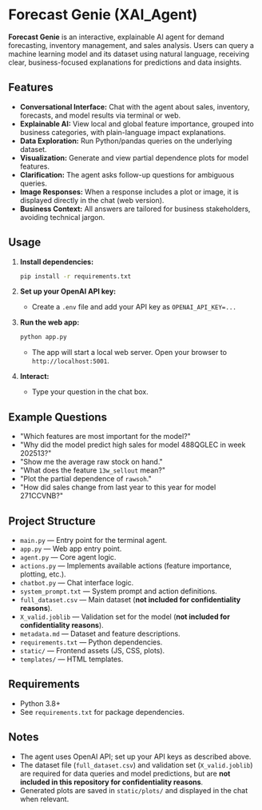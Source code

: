 # Forecast Genie (XAI_Agent)

**Forecast Genie** is an interactive, explainable AI agent for demand forecasting, inventory management, and sales analysis. Users can query a machine learning model and its dataset using natural language, receiving clear, business-focused explanations for predictions and data insights.

## Features

- **Conversational Interface:** Chat with the agent about sales, inventory, forecasts, and model results via terminal or web.
- **Explainable AI:** View local and global feature importance, grouped into business categories, with plain-language impact explanations.
- **Data Exploration:** Run Python/pandas queries on the underlying dataset.
- **Visualization:** Generate and view partial dependence plots for model features.
- **Clarification:** The agent asks follow-up questions for ambiguous queries.
- **Image Responses:** When a response includes a plot or image, it is displayed directly in the chat (web version).
- **Business Context:** All answers are tailored for business stakeholders, avoiding technical jargon.

## Usage

1. **Install dependencies:**
   ```bash
   pip install -r requirements.txt
   ```

2. **Set up your OpenAI API key:**
   - Create a `.env` file and add your API key as `OPENAI_API_KEY=...`


3. **Run the web app:**
   ```bash
   python app.py
   ```
   - The app will start a local web server. Open your browser to `http://localhost:5001`.

5. **Interact:**
   - Type your question in the chat box.

## Example Questions

- "Which features are most important for the model?"
- "Why did the model predict high sales for model 488QGLEC in week 202513?"
- "Show me the average raw stock on hand."
- "What does the feature `13w_sellout` mean?"
- "Plot the partial dependence of `rawsoh`."
- "How did sales change from last year to this year for model 271CCVNB?"

## Project Structure

- `main.py` — Entry point for the terminal agent.
- `app.py` — Web app entry point.
- `agent.py` — Core agent logic.
- `actions.py` — Implements available actions (feature importance, plotting, etc.).
- `chatbot.py` — Chat interface logic.
- `system_prompt.txt` — System prompt and action definitions.
- `full_dataset.csv` — Main dataset (**not included for confidentiality reasons**).
- `X_valid.joblib` — Validation set for the model (**not included for confidentiality reasons**).
- `metadata.md` — Dataset and feature descriptions.
- `requirements.txt` — Python dependencies.
- `static/` — Frontend assets (JS, CSS, plots).
- `templates/` — HTML templates.

## Requirements

- Python 3.8+
- See `requirements.txt` for package dependencies.

## Notes

- The agent uses OpenAI API; set up your API keys as described above.
- The dataset file (`full_dataset.csv`) and validation set (`X_valid.joblib`) are required for data queries and model predictions, but are **not included in this repository for confidentiality reasons**.
- Generated plots are saved in `static/plots/` and displayed in the chat when relevant.